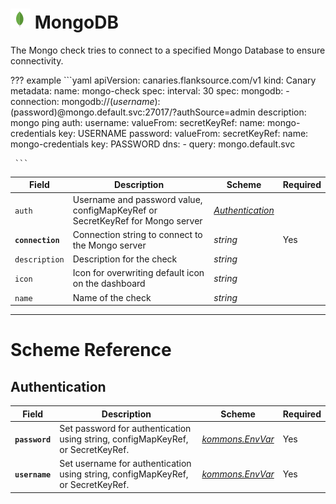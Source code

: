 # <img src='https://raw.githubusercontent.com/flanksource/flanksource-ui/main/src/icons/mongodb.svg' style='height: 32px'/> MongoDB

The Mongo check tries to connect to a specified Mongo Database to ensure connectivity.

??? example
     ```yaml
      apiVersion: canaries.flanksource.com/v1
      kind: Canary
      metadata:
        name: mongo-check
      spec:
        interval: 30
        spec:
          mongodb:
            - connection: mongodb://$(username):$(password)@mongo.default.svc:27017/?authSource=admin
              description: mongo ping
              auth:
                username:
                  valueFrom: 
                    secretKeyRef:
                      name: mongo-credentials
                      key: USERNAME
                password:
                  valueFrom: 
                    secretKeyRef:
                      name: mongo-credentials
                      key: PASSWORD
              dns:
                - query: mongo.default.svc
     
     ```

| Field | Description | Scheme | Required |
| ----- | ----------- | ------ | -------- |
| `auth` | Username and password value, configMapKeyRef or SecretKeyRef for Mongo server | [*Authentication*](#authentication) |  |
| **`connection`** | Connection string to connect to the Mongo server | *string* | Yes |
| `description` | Description for the check | *string* |  |
| `icon` | Icon for overwriting default icon on the dashboard | *string* |  |
| `name` | Name of the check | *string* |  |

---
# Scheme Reference
## Authentication

| Field | Description | Scheme | Required |
| ----- | ----------- | ------ | -------- |
| **`password`** | Set password for authentication using string, configMapKeyRef, or SecretKeyRef. | [*kommons.EnvVar*](https://pkg.go.dev/github.com/flanksource/kommons#EnvVar) | Yes |
| **`username`** | Set username for authentication using string, configMapKeyRef, or SecretKeyRef. | [*kommons.EnvVar*](https://pkg.go.dev/github.com/flanksource/kommons#EnvVar) | Yes | 